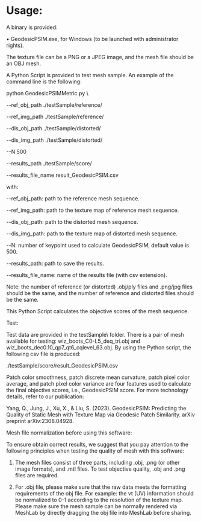 # Usage:

A binary is provided:

•	GeodesicPSIM.exe, for Windows (to be launched with administrator rights).

The texture file can be a PNG or a JPEG image, and the mesh file should be an OBJ mesh.

A Python Script is provided to test mesh sample. An example of the command line is the following:

python GeodesicPSIMMetric.py \

--ref_obj_path        ./testSample/reference/

--ref_img_path        ./testSample/reference/ 

--dis_obj_path        ./testSample/distorted/ 

--dis_img_path       ./testSample/distorted/ 

--N                 500

--results_path        ./testSample/score/

--results_file_name    result_GeodesicPSIM.csv


with:  

--ref_obj_path: path to the reference mesh sequence.

--ref_img_path: path to the texture map of reference mesh sequence.

--dis_obj_path: path to the distorted mesh sequence.

--dis_img_path: path to the texture map of distorted mesh sequence.

--N: number of keypoint used to calculate GeodesicPSIM, default value is 500.

--results_path: path to save the results.

--results_file_name: name of the results file (with csv extension).  


Note: the number of reference (or distorted) .obj/ply files and .png/jpg files should be the same, and the number of reference and distorted files should be the same. 

This Python Script calculates the objective scores of the mesh sequence. 

Test:

Test data are provided in the testSample\ folder. There is a pair of mesh available for testing: wiz_boots_C0-L5_deq_tri.obj and wiz_boots_dec0.10_qp7_qt6_cqlevel_63.obj. By using the Python script, the following csv file is produced:

./testSample/score/result_GeodesicPSIM.csv

Patch color smoothness, patch discrete mean curvature, patch pixel color average, and patch pixel color variance are four features used to calculate the final objective scores, i.e., GeodesicPSIM score. For more technology details, refer to our publication:

Yang, Q., Jung, J., Xu, X., & Liu, S. (2023). GeodesicPSIM: Predicting the Quality of Static Mesh with Texture Map via Geodesic Patch Similarity. arXiv preprint arXiv:2308.04928.

Mesh file normalization before using this software:

To ensure obtain correct results, we suggest that you pay attention to the following principles when testing the quality of mesh with this software:

1.	The mesh files consist of three parts, including .obj, .png (or other image formats), and .mtl files. To test objective quality, .obj and .png files are required.
   
2.	For .obj file, please make sure that the raw data meets the formatting requirements of the obj file. For example: the vt (UV) information should be normalized to 0-1 according to the resolution of the texture map. Please make sure the mesh sample can be normally rendered via MeshLab by directly dragging the obj file into MeshLab before sharing.


